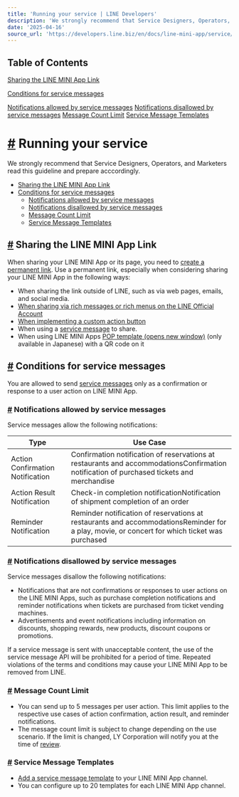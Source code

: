 ```yaml
---
title: 'Running your service | LINE Developers'
description: 'We strongly recommend that Service Designers, Operators, and Marketers read this guideline and prepare acccordingly.'
date: '2025-04-16'
source_url: 'https://developers.line.biz/en/docs/line-mini-app/service/service-operation/'
---
```


## Table of Contents

[Sharing the LINE MINI App Link](#sharing-line-mini-app-link)

[Conditions for service messages](#conditions-for-service-messages)

[Notifications allowed by service messages](#allowed-by-service-messages) [Notifications disallowed by service messages](#disallowed-by-service-messages) [Message Count Limit](#message-count-limit) [Service Message Templates](#service-message-templates)

# [#](#page-title) Running your service

We strongly recommend that Service Designers, Operators, and Marketers read this guideline and prepare acccordingly.

- [Sharing the LINE MINI App Link](#sharing-line-mini-app-link)
- [Conditions for service messages](#conditions-for-service-messages)
  - [Notifications allowed by service messages](#allowed-by-service-messages)
  - [Notifications disallowed by service messages](#disallowed-by-service-messages)
  - [Message Count Limit](#message-count-limit)
  - [Service Message Templates](#service-message-templates)

## [#](#sharing-line-mini-app-link) Sharing the LINE MINI App Link

When sharing your LINE MINI App or its page, you need to [create a permanent link](../../../../en/docs/line-mini-app/develop/permanent-links.md). Use a permanent link, especially when considering sharing your LINE MINI App in the following ways:

- When sharing the link outside of LINE, such as via web pages, emails, and social media.
- [When sharing via rich messages or rich menus on the LINE Official Account](../../../../en/docs/line-mini-app/service/line-mini-app-oa.md)
- [When implementing a custom action button](../../../../en/docs/line-mini-app/develop/share-messages.md)
- When using a [service message](../../../../en/docs/line-mini-app/develop/service-messages.md) to share.
- When using LINE MINI Apps [POP template (opens new window)](https://creativelab-tips.line.me/ja/line-miniapp/creative/) (only available in Japanese) with a QR code on it

## [#](#conditions-for-service-messages) Conditions for service messages

You are allowed to send [service messages](../../../../en/docs/line-mini-app/develop/service-messages.md) only as a confirmation or response to a user action on LINE MINI App.

### [#](#allowed-by-service-messages) Notifications allowed by service messages

Service messages allow the following notifications:

| Type                             | Use Case                                                                                                                                     |
| -------------------------------- | -------------------------------------------------------------------------------------------------------------------------------------------- |
| Action Confirmation Notification | Confirmation notification of reservations at restaurants and accommodationsConfirmation notification of purchased tickets and merchandise    |
| Action Result Notification       | Check-in completion notificationNotification of shipment completion of an order                                                              |
| Reminder Notification            | Reminder notification of reservations at restaurants and accommodationsReminder for a play, movie, or concert for which ticket was purchased |

### [#](#disallowed-by-service-messages) Notifications disallowed by service messages

Service messages disallow the following notifications:

- Notifications that are not confirmations or responses to user actions on the LINE MINI Apps, such as purchase completion notifications and reminder notifications when tickets are purchased from ticket vending machines.
- Advertisements and event notifications including information on discounts, shopping rewards, new products, discount coupons or promotions.

If a service message is sent with unacceptable content, the use of the service message API will be prohibited for a period of time. Repeated violations of the terms and conditions may cause your LINE MINI App to be removed from LINE.

### [#](#message-count-limit) Message Count Limit

- You can send up to 5 messages per user action. This limit applies to the respective use cases of action confirmation, action result, and reminder notifications.
- The message count limit is subject to change depending on the use scenario. If the limit is changed, LY Corporation will notify you at the time of [review](../../../../en/docs/line-mini-app/submit/submission-guide.md).

### [#](#service-message-templates) Service Message Templates

- [Add a service message template](../../../../en/docs/line-mini-app/develop/service-messages.md#service-message-templates) to your LINE MINI App channel.
- You can configure up to 20 templates for each LINE MINI App channel.
